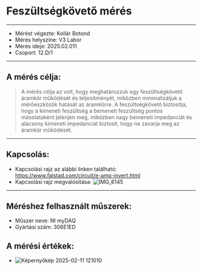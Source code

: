 # Feszültségkövető mérés  
---  

- Mérést végezte: Kollár Botond  
- Mérés helyszíne: V3 Labor  
- Mérés ideje: 2025.02.011  
- Csoport: 12.D/1
 
---  

## A mérés célja:  
>   A mérés célja az volt, hogy meghatározzuk egy feszültségkövető áramkör működését és teljesítményét, miközben minimalizáljuk a mérőeszközök hatását az áramkörre. A feszültségkövető biztosítja, hogy a kimeneti feszültség a bemeneti feszültség pontos másolataként jelenjen meg, miközben nagy bemeneti impedanciát és alacsony kimeneti impedanciát biztosít, hogy ne zavarja meg az áramkör működését.    

---  

## Kapcsolás:  
- Kapcsolási rajz az alábbi linken található:  https://www.falstad.com/circuit/e-amp-invert.html
- Kapcsolási rajz megvalósítása:  ![IMG_6145](https://github.com/user-attachments/assets/a31f208d-086d-47a4-9b5a-7dc4c4d131d5)


---  

## Méréshez felhasznált műszerek:  
-  Műszer neve:  NI myDAQ    
-  Gyártási szám:  306E1ED

  ## A mérési értékek:  
  - ![Képernyőkép 2025-02-11 121010](https://github.com/user-attachments/assets/a77ddcf4-5863-402d-b807-036682f9e955)
